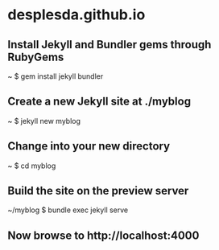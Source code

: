 # desplesda.github.io

## Install Jekyll and Bundler gems through RubyGems
~ $ gem install jekyll bundler

## Create a new Jekyll site at ./myblog
~ $ jekyll new myblog

## Change into your new directory
~ $ cd myblog

## Build the site on the preview server
~/myblog $ bundle exec jekyll serve

## Now browse to http://localhost:4000